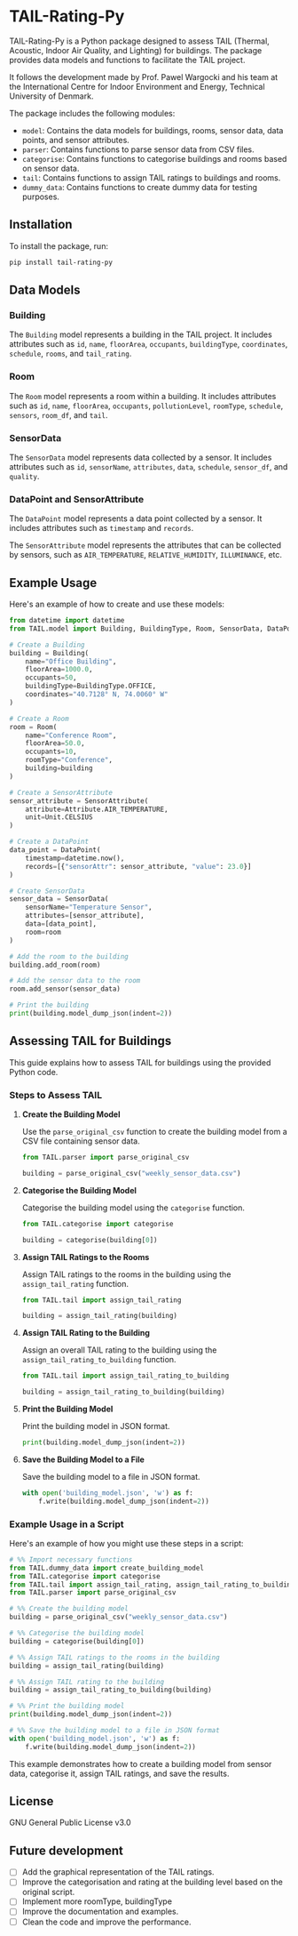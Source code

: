 # TAIL-Rating-Py

TAIL-Rating-Py is a Python package designed to assess TAIL (Thermal, Acoustic, Indoor Air Quality, and Lighting) for buildings. The package provides data models and functions to facilitate the TAIL project.

It follows the development made by Prof. Pawel Wargocki and his team at the International Centre for Indoor Environment and Energy, Technical University of Denmark.

The package includes the following modules:
- `model`: Contains the data models for buildings, rooms, sensor data, data points, and sensor attributes.
- `parser`: Contains functions to parse sensor data from CSV files.
- `categorise`: Contains functions to categorise buildings and rooms based on sensor data.
- `tail`: Contains functions to assign TAIL ratings to buildings and rooms.
- `dummy_data`: Contains functions to create dummy data for testing purposes.

## Installation

To install the package, run:
```sh
pip install tail-rating-py
```

## Data Models

### Building

The `Building` model represents a building in the TAIL project. It includes attributes such as `id`, `name`, `floorArea`, `occupants`, `buildingType`, `coordinates`, `schedule`, `rooms`, and `tail_rating`.

### Room

The `Room` model represents a room within a building. It includes attributes such as `id`, `name`, `floorArea`, `occupants`, `pollutionLevel`, `roomType`, `schedule`, `sensors`, `room_df`, and `tail`.

### SensorData

The `SensorData` model represents data collected by a sensor. It includes attributes such as `id`, `sensorName`, `attributes`, `data`, `schedule`, `sensor_df`, and `quality`.

### DataPoint and SensorAttribute

The `DataPoint` model represents a data point collected by a sensor. It includes attributes such as `timestamp` and `records`.

The `SensorAttribute` model represents the attributes that can be collected by sensors, such as `AIR_TEMPERATURE`, `RELATIVE_HUMIDITY`, `ILLUMINANCE`, etc.

## Example Usage

Here's an example of how to create and use these models:

```python
from datetime import datetime
from TAIL.model import Building, BuildingType, Room, SensorData, DataPoint, SensorAttribute, Attribute, Unit

# Create a Building
building = Building(
    name="Office Building",
    floorArea=1000.0,
    occupants=50,
    buildingType=BuildingType.OFFICE,
    coordinates="40.7128° N, 74.0060° W"
)

# Create a Room
room = Room(
    name="Conference Room",
    floorArea=50.0,
    occupants=10,
    roomType="Conference",
    building=building
)

# Create a SensorAttribute
sensor_attribute = SensorAttribute(
    attribute=Attribute.AIR_TEMPERATURE, 
    unit=Unit.CELSIUS
)

# Create a DataPoint
data_point = DataPoint(
    timestamp=datetime.now(),
    records=[{"sensorAttr": sensor_attribute, "value": 23.0}]
)

# Create SensorData
sensor_data = SensorData(
    sensorName="Temperature Sensor",
    attributes=[sensor_attribute],
    data=[data_point],
    room=room
)

# Add the room to the building
building.add_room(room)

# Add the sensor data to the room
room.add_sensor(sensor_data)

# Print the building
print(building.model_dump_json(indent=2))
```

## Assessing TAIL for Buildings

This guide explains how to assess TAIL for buildings using the provided Python code.

### Steps to Assess TAIL

1. **Create the Building Model**

   Use the `parse_original_csv` function to create the building model from a CSV file containing sensor data.

   ```python
   from TAIL.parser import parse_original_csv

   building = parse_original_csv("weekly_sensor_data.csv")
   ```

2. **Categorise the Building Model**

   Categorise the building model using the `categorise` function.

   ```python
   from TAIL.categorise import categorise

   building = categorise(building[0])
   ```

3. **Assign TAIL Ratings to the Rooms**

   Assign TAIL ratings to the rooms in the building using the `assign_tail_rating` function.

   ```python
   from TAIL.tail import assign_tail_rating

   building = assign_tail_rating(building)
   ```

4. **Assign TAIL Rating to the Building**

   Assign an overall TAIL rating to the building using the `assign_tail_rating_to_building` function.

   ```python
   from TAIL.tail import assign_tail_rating_to_building

   building = assign_tail_rating_to_building(building)
   ```

5. **Print the Building Model**

   Print the building model in JSON format.

   ```python
   print(building.model_dump_json(indent=2))
   ```

6. **Save the Building Model to a File**

   Save the building model to a file in JSON format.

   ```python
   with open('building_model.json', 'w') as f:
       f.write(building.model_dump_json(indent=2))
   ```

### Example Usage in a Script

Here's an example of how you might use these steps in a script:

```python
# %% Import necessary functions
from TAIL.dummy_data import create_building_model
from TAIL.categorise import categorise
from TAIL.tail import assign_tail_rating, assign_tail_rating_to_building
from TAIL.parser import parse_original_csv

# %% Create the building model
building = parse_original_csv("weekly_sensor_data.csv")

# %% Categorise the building model
building = categorise(building[0])

# %% Assign TAIL ratings to the rooms in the building
building = assign_tail_rating(building)

# %% Assign TAIL rating to the building
building = assign_tail_rating_to_building(building)

# %% Print the building model
print(building.model_dump_json(indent=2))

# %% Save the building model to a file in JSON format
with open('building_model.json', 'w') as f:
    f.write(building.model_dump_json(indent=2))
```

This example demonstrates how to create a building model from sensor data, categorise it, assign TAIL ratings, and save the results.

## License
GNU General Public License v3.0

## Future development
- [ ] Add the graphical representation of the TAIL ratings.
- [ ] Improve the categorisation and rating at the building level based on the original script.
- [ ] Implement more roomType, buildingType
- [ ] Improve the documentation and examples.
- [ ] Clean the code and improve the performance.